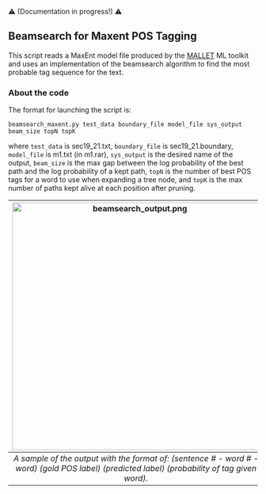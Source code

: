 :warning: (Documentation in progress!) :warning:

Beamsearch for Maxent POS Tagging
---

This script reads a MaxEnt model file produced by the [MALLET](http://mallet.cs.umass.edu/) ML toolkit and uses an implementation of the beamsearch algorithm to find the most probable tag sequence for the text.

### About the code

The format for launching the script is:  

```beamsearch_maxent.py test_data boundary_file model_file sys_output beam_size topN topK```

where ```test_data``` is sec19_21.txt, ```boundary_file``` is sec19_21.boundary, ```model_file``` is m1.txt (in m1.rar), ```sys_output``` is the desired name of the output, ```beam_size``` is the max gap between the log probability of the best path and the log probability of a kept path, ```topN``` is the number of best POS tags for a word to use when expanding a tree node, and ```topK``` is the max number of paths kept alive at each position after pruning.

| <img src="beamsearch_output.png" alt="beamsearch_output.png" width="500"/> | 
|:--:| 
| *A sample of the output with the format of: (sentence # - word # - word) (gold POS label) (predicted label) (probability of tag given word).* |

